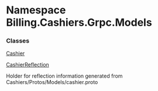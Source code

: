# <a id="Billing_Cashiers_Grpc_Models"></a> Namespace Billing.Cashiers.Grpc.Models

### Classes

 [Cashier](Billing.Cashiers.Grpc.Models.Cashier.md)

 [CashierReflection](Billing.Cashiers.Grpc.Models.CashierReflection.md)

Holder for reflection information generated from Cashiers/Protos/Models/cashier.proto

